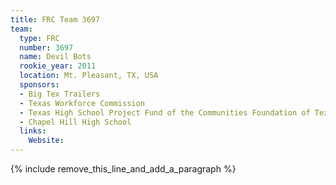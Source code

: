 ```yaml
---
title: FRC Team 3697
team:
  type: FRC
  number: 3697
  name: Devil Bots
  rookie_year: 2011
  location: Mt. Pleasant, TX, USA
  sponsors:
  - Big Tex Trailers
  - Texas Workforce Commission
  - Texas High School Project Fund of the Communities Foundation of Texas
  - Chapel Hill High School
  links:
    Website:
---
```


{% include remove_this_line_and_add_a_paragraph %}